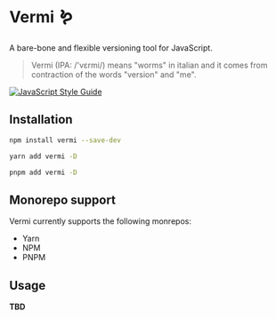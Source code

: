 # Vermi 🪱

A bare-bone and flexible versioning tool for JavaScript.

> Vermi (IPA: /'vɛrmi/) means "worms" in italian and it comes from contraction of the words "version" and "me".

[![JavaScript Style Guide](https://img.shields.io/badge/code_style-standard-brightgreen.svg)](https://standardjs.com)

## Installation

```sh
npm install vermi --save-dev

yarn add vermi -D

pnpm add vermi -D
```

## Monorepo support

Vermi currently supports the following monrepos:

- Yarn
- NPM
- PNPM

## Usage

**TBD**